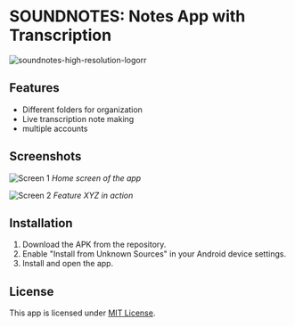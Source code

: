 # SOUNDNOTES: Notes App with Transcription


![soundnotes-high-resolution-logorr](https://github.com/user-attachments/assets/caa7da81-9adc-4a4f-b286-4ae680a3249a)



## Features
- Different folders for organization
- Live transcription note making
- multiple accounts
  
## Screenshots
![Screen 1](screenshots/screen1.png)
_Home screen of the app_

![Screen 2](screenshots/screen2.png)
_Feature XYZ in action_


## Installation
1. Download the APK from the repository.
2. Enable "Install from Unknown Sources" in your Android device settings.
3. Install and open the app.

## License
This app is licensed under [MIT License](LICENSE).
